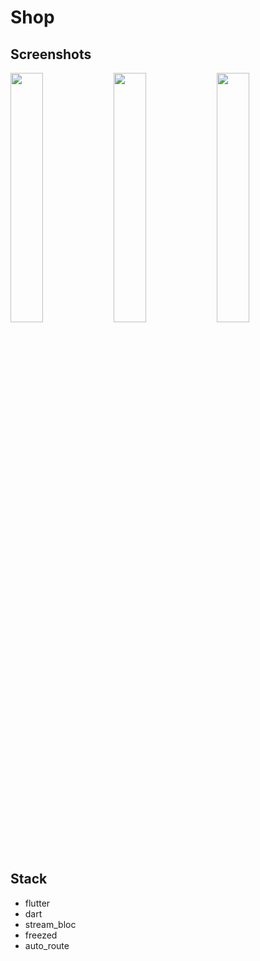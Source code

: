 # Shop

## Screenshots
<p align="left" width="100%">
<img src="https://user-images.githubusercontent.com/80569772/208469437-292222dd-0ea3-4706-89bf-d0989b28a063.png" width="32%"/>
<img src="https://user-images.githubusercontent.com/80569772/208469492-57b27a8b-28b5-425d-a01c-329240e8c5df.png" width="32%"/>
<img src="https://user-images.githubusercontent.com/80569772/208469513-bafd991a-6155-414a-b6e9-9d1cf4bff890.png" width="32%"/>
</p>

## Stack
- flutter
- dart
- stream_bloc
- freezed
- auto_route

